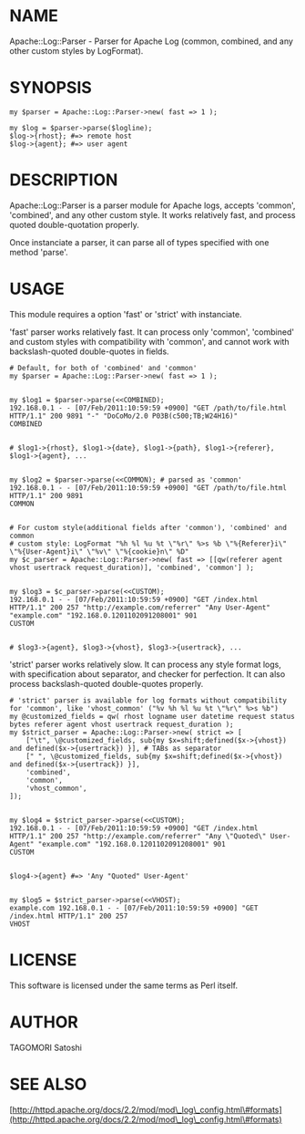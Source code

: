 # NAME

Apache::Log::Parser - Parser for Apache Log (common, combined, and any other custom styles by LogFormat).

# SYNOPSIS

    my $parser = Apache::Log::Parser->new( fast => 1 );

    my $log = $parser->parse($logline);
    $log->{rhost}; #=> remote host
    $log->{agent}; #=> user agent

# DESCRIPTION

Apache::Log::Parser is a parser module for Apache logs, accepts 'common', 'combined',
and any other custom style. It works relatively fast, and process quoted double-quotation
properly.

Once instanciate a parser, it can parse all of types specified with one method 'parse'.

# USAGE

This module requires a option 'fast' or 'strict' with instanciate.

'fast' parser works relatively fast.
It can process only 'common', 'combined' and custom styles with compatibility with 'common', and cannot work with backslash-quoted double-quotes in fields.

    # Default, for both of 'combined' and 'common'
    my $parser = Apache::Log::Parser->new( fast => 1 );
    

    my $log1 = $parser->parse(<<COMBINED);
    192.168.0.1 - - [07/Feb/2011:10:59:59 +0900] "GET /path/to/file.html HTTP/1.1" 200 9891 "-" "DoCoMo/2.0 P03B(c500;TB;W24H16)"
    COMBINED
    

    # $log1->{rhost}, $log1->{date}, $log1->{path}, $log1->{referer}, $log1->{agent}, ...
    

    my $log2 = $parser->parse(<<COMMON); # parsed as 'common'
    192.168.0.1 - - [07/Feb/2011:10:59:59 +0900] "GET /path/to/file.html HTTP/1.1" 200 9891
    COMMON
    

    # For custom style(additional fields after 'common'), 'combined' and common
    # custom style: LogFormat "%h %l %u %t \"%r\" %>s %b \"%{Referer}i\" \"%{User-Agent}i\" \"%v\" \"%{cookie}n\" %D"
    my $c_parser = Apache::Log::Parser->new( fast => [[qw(referer agent vhost usertrack request_duration)], 'combined', 'common'] );
    

    my $log3 = $c_parser->parse(<<CUSTOM);
    192.168.0.1 - - [07/Feb/2011:10:59:59 +0900] "GET /index.html HTTP/1.1" 200 257 "http://example.com/referrer" "Any User-Agent" "example.com" "192.168.0.1201102091208001" 901
    CUSTOM
    

    # $log3->{agent}, $log3->{vhost}, $log3->{usertrack}, ...

'strict' parser works relatively slow.
It can process any style format logs, with specification about separator, and checker for perfection. It can also process backslash-quoted double-quotes properly.

    # 'strict' parser is available for log formats without compatibility for 'common', like 'vhost_common' ("%v %h %l %u %t \"%r\" %>s %b")
    my @customized_fields = qw( rhost logname user datetime request status bytes referer agent vhost usertrack request_duration );
    my $strict_parser = Apache::Log::Parser->new( strict => [
        ["\t", \@customized_fields, sub{my $x=shift;defined($x->{vhost}) and defined($x->{usertrack}) }], # TABs as separator
        [" ", \@customized_fields, sub{my $x=shift;defined($x->{vhost}) and defined($x->{usertrack}) }],
        'combined',
        'common',
        'vhost_common',
    ]);
    

    my $log4 = $strict_parser->parse(<<CUSTOM);
    192.168.0.1 - - [07/Feb/2011:10:59:59 +0900] "GET /index.html HTTP/1.1" 200 257 "http://example.com/referrer" "Any \"Quoted\" User-Agent" "example.com" "192.168.0.1201102091208001" 901
    CUSTOM
    

    $log4->{agent} #=> 'Any "Quoted" User-Agent'
    

    my $log5 = $strict_parser->parse(<<VHOST);
    example.com 192.168.0.1 - - [07/Feb/2011:10:59:59 +0900] "GET /index.html HTTP/1.1" 200 257
    VHOST

# LICENSE

This software is licensed under the same terms as Perl itself.

# AUTHOR

TAGOMORI Satoshi <tagomoris at gmail.com>

# SEE ALSO

[http://httpd.apache.org/docs/2.2/mod/mod\_log\_config.html\#formats](http://httpd.apache.org/docs/2.2/mod/mod\_log\_config.html\#formats)
